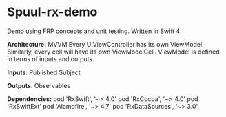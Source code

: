 # Spuul-rx-demo
Demo using FRP concepts and unit testing. Written in Swift 4

**Architecture:** MVVM Every UIViewController has its own ViewModel. Similarly, every cell will have its own ViewModelCell. ViewModel is defined in terms of inputs and outputs.

**Inputs**: Published Subject

**Outputs**: Observables

**Dependencies:**
    pod 'RxSwift',    '~> 4.0'
    pod 'RxCocoa',    '~> 4.0'
    pod 'RxSwiftExt'
    pod 'Alamofire', '~> 4.7'
    pod 'RxDataSources', '~> 3.0'
